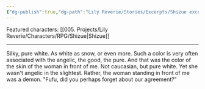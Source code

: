 ```yaml
---
{"dg-publish":true,"dg-path":"Lily Reverie/Stories/Excerpts/Shizue excerpt 3.md","permalink":"/lily-reverie/stories/excerpts/shizue-excerpt-3/","created":"2024-01-22T20:49:57.772-03:00","updated":"2024-01-22T20:49:57.772-03:00"}
---
```



Featured characters: [[005. Projects/Lily Reverie/Characters/RPG/Shizue\|Shizue]]

---

Silky, pure white. As white as snow, or even more. Such a color is very often associated with the angelic, the good, the pure.
And that was the color of the skin of the woman in front of me. Not caucasian, but pure white.
Yet she wasn't angelic in the slightest.
Rather, the woman standing in front of me was a demon.
"Fufu, did you perhaps forget about our agreement?"